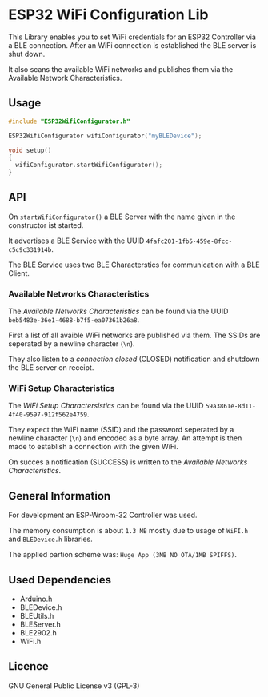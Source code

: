 # ESP32 WiFi Configuration Lib

This Library enables you to set WiFi credentials for an ESP32 Controller via a BLE connection. After an WiFi connection is established the BLE server is shut down.

It also scans the available WiFi networks and publishes them via the Available Network Characteristics.

## Usage

```c++
#include "ESP32WifiConfigurator.h"

ESP32WifiConfigurator wifiConfigurator("myBLEDevice");

void setup()
{
  wifiConfigurator.startWifiConfigurator();
}
```

## API

On `startWifiConfigurator()` a BLE Server with the name given in the constructor ist started.

It advertises a BLE Service with the UUID `4fafc201-1fb5-459e-8fcc-c5c9c331914b`.

The BLE Service uses two BLE Characterstics for communication with a BLE Client.

### Available Networks Characteristics
The *Available Networks Characteristics* can be found via the UUID `beb5483e-36e1-4688-b7f5-ea07361b26a8`. 

First a list of all avaible WiFi networks are published via them. The SSIDs are seperated by a newline character (`\n`).

They also listen to a *connection closed* (CLOSED) notification and shutdown the BLE server on receipt.

### WiFi Setup Characteristics

The *WiFi Setup Charactersistics* can be found via the UUID `59a3861e-8d11-4f40-9597-912f562e4759`.

They expect the WiFi name (SSID) and the password seperated by a newline character (`\n`) and encoded as a byte array. An attempt is then made to establish a connection with the given WiFi.

On succes a notification (SUCCESS) is written to the *Available Networks Characteristics*.


## General Information

For development an ESP-Wroom-32 Controller was used.

The memory consumption is about `1.3 MB` mostly due to usage of `WiFI.h` and `BLEDevice.h` libraries.

The applied partion scheme was: `Huge App (3MB NO OTA/1MB SPIFFS)`.

## Used Dependencies

* Arduino.h
* BLEDevice.h
* BLEUtils.h
* BLEServer.h
* BLE2902.h
* WiFi.h


## Licence
GNU General Public License v3 (GPL-3)